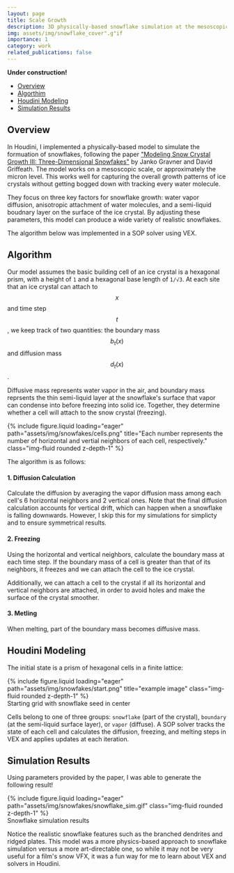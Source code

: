 ```yaml
---
layout: page
title: Scale Growth
description: 3D physically-based snowflake simulation at the mesoscopic scale, implemented in Houdini using VEX.
img: assets/img/snowflake_cover".g"if
importance: 1
category: work
related_publications: false
---
```


<!-- Include MathJax -->
<script type="text/javascript" async
  src="https://cdn.jsdelivr.net/npm/mathjax@3/es5/tex-mml-chtml.js">
</script>

**Under construction!**

- [Overview](#overview)
- [Algorthim](#algorithm)
- [Houdini Modeling](#houdini-modeling)
- [Simulation Results](#simulation-results)

## Overview

In Houdini, I implemented a physically-based model to simulate the formuation of snowflakes, following the paper ["Modeling Snow Crystal Growth III: Three-Dimensional Snowfakes"](https://www.math.ucdavis.edu/~gravner/papers/h3l.pdf) by Janko Gravner and David Griffeath. The model works on a mesoscopic scale, or approximately the micron level. This works well for capturing the overall growth patterns of ice crystals without getting bogged down with tracking every water molecule.

They focus on three key factors for snowflake growth: water vapor diffusion, anisotropic attachment of water molecules, and a semi-liquid boudnary layer on the surface of the ice crystal. By adjusting these parameters, this model can produce a wide variety of realistic snowflakes.

The algorithm below was implemented in a SOP solver using VEX.

## Algorithm

Our model assumes the basic building cell of an ice crystal is a hexagonal prism, with a height of `1` and a hexagonal base length of `1/√3`. At each site that an ice crystal can attach to $$x$$ and time step $$t$$, we keep track of two quantities: the boundary mass $$b_t(x)$$ and diffusion mass $$d_t(x)$$.

Diffusive mass represents water vapor in the air, and boundary mass reprsents the thin semi-liquid layer at the snowflake's surface that vapor can condense into before freezing into solid ice. Together, they determine whether a cell will attach to the snow crystal (freezing).

<div class="row justify-content-center">
    <div class="col-6 mt-3 mt-md-0">
        {% include figure.liquid loading="eager" path="assets/img/snowfakes/cells.png" title="Each number represents the number of horizontal and vertial neighbors of each cell, respectively." class="img-fluid rounded z-depth-1" %}
    </div>
</div>

The algorithm is as follows:

#### 1. Diffusion Calculation 
Calculate the diffusion by averaging the vapor diffusion mass among each cell's 6 horizontal neighbors and 2 vertical ones. Note that the final diffusion calculation accounts for vertical drift, which can happen when a snowflake is falling downwards. However, I skip this for my simulations for simplicty and to ensure symmetrical results.
 
<!-- $$ d'_t(x) = \frac{1}{7} \sum_{y \in N^T_x} d^\circ_t(y) $$ -->
<!-- Calculate the vertical diffusion, give a slight anisotropic weight to vertical neighbors:  -->
<!-- $$ d''_t(x) = \frac{8}{14} d'_t(x) + \frac{3}{14} \sum_{\substack{y \in N^Z_x \\ y \ne x}} d'_t(y)$$ -->

<!-- The final diffusion step accounts for drift in the vertical direction, which happens if a snowflake is falling downwards: -->

<!-- $$ d'''_t(x) = (1 - \varphi (1 - a_t(x - e_3))) \cdot d''_t(x) + \varphi (1 - a_t(x + e_3)) \cdot d''_t(x + e_3) $$ -->

<!-- I use $$\varphi = 0$$ for my simulations for simplicty and to ensure symmetrical results. -->

#### 2. Freezing   
Using the horizontal and vertical neighbors, calculate the boundary mass at each time step. If the boundary mass of a cell is greater than that of its neighbors, it freezes and we can attach the cell to the ice crystal. 

Additionally, we can attach a cell to the crystal if all its horizontal and vertical neighbors are attached, in order to avoid holes and make the surface of the crystal smoother.
<!-- 
$$ n^T_t(x) = \min ( 3, \#\{ y \in N^T_x \mid a_t(y) = 1 \} ) $$
$$ n^Z_t(x) = \min ( 1, \#\{ y \in N^Z_x \mid a_t(y) = 1 \} ) $$ -->

<!-- We use those to calculate the boundary mass and diffusion mass: -->

<!-- $$ b'_t(x) = b^\circ_t(x) + (1 - \kappa(n^T_t(x), n^Z_t(x))) \cdot d^\circ_t(x) $$
$$ d'_t(x) = \kappa(n^T_t(x), n^Z_t(x)) \cdot d^\circ_t(x) $$ -->
<!-- 
If the boundary mass is greater than that of its neighbors, it freezes and we can attach the cell to the ice crystal:

$$ \text{If} b^\circ_t(x) \geq \beta(n^T_t(x), n^Z_t(x)) $$, then cell $$x$$ attaches. -->


#### 3. Metling  
When melting, part of the boundary mass becomes diffusive mass. 

<!-- $$ b'_t(x) = (1 - \mu(n^T_t(x), n^Z_t(x))) \cdot b^\circ_t(x) 
$$
$$ d'_t(x) = d^\circ_t(x) + \mu(n^T_t(x), n^Z_t(x)) \cdot b^\circ_t(x) 
$$ -->


## Houdini Modeling

The initial state is a prism of hexagonal cells in a finite lattice:

<div class="row justify-content-center">
    <div class="col-6 mt-3 mt-md-0">
        {% include figure.liquid loading="eager" path="assets/img/snowfakes/start.png" title="example image" class="img-fluid rounded z-depth-1" %}
    </div>
</div>
<div class="caption">
    Starting grid with snowflake seed in center
</div>

Cells belong to one of three groups: `snowflake` (part of the crystal), `boundary` (at the semi-liquid surface layer), or `vapor` (diffuse). A SOP solver tracks the state of each cell and calculates the diffusion, freezing, and melting steps in VEX and applies updates at each iteration.


## Simulation Results

Using parameters provided by the paper, I was able to generate the following result!

<div class="row justify-content-center">
    <div class="col-6 mt-3 mt-md-0">
        {% include figure.liquid loading="eager" path="assets/img/snowfakes/snowflake_sim.gif" class="img-fluid rounded z-depth-1" %}
    </div>
</div>
<div class="caption">
    Snowflake simulation results
</div>

Notice the realistic snowflake features such as the branched dendrites and ridged plates. This model was a more physics-based approach to snowflake simulation versus a more art-directable one, so while it may not be very useful for a film's snow VFX, it was a fun way for me to learn about VEX and solvers in Houdini.

